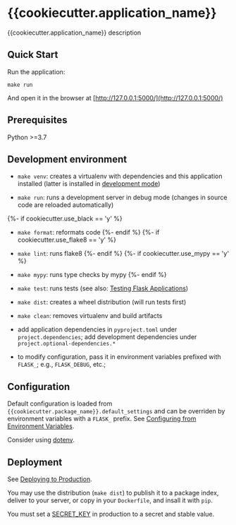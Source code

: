 # {{cookiecutter.application_name}}

{{cookiecutter.application_name}} description

## Quick Start

Run the application:

    make run

And open it in the browser at [http://127.0.0.1:5000/](http://127.0.0.1:5000/)

## Prerequisites

Python >=3.7

## Development environment

 - `make venv`: creates a virtualenv with dependencies and this application
   installed (latter is installed in [development mode](http://setuptools.readthedocs.io/en/latest/setuptools.html#development-mode))

 - `make run`: runs a development server in debug mode (changes in source code
   are reloaded automatically)

{%- if cookiecutter.use_black == 'y' %}

 - `make format`: reformats code
{%- endif %}
{%- if cookiecutter.use_flake8 == 'y' %}

 - `make lint`: runs flake8
{%- endif %}
{%- if cookiecutter.use_mypy == 'y' %}

 - `make mypy`: runs type checks by mypy
{%- endif %}

 - `make test`: runs tests (see also: [Testing Flask Applications](https://flask.palletsprojects.com/en/2.1.x/testing/))

 - `make dist`: creates a wheel distribution (will run tests first)

 - `make clean`: removes virtualenv and build artifacts

 - add application dependencies in `pyproject.toml` under `project.dependencies`;
   add development dependencies under `project.optional-dependencies.*`

 - to modify configuration, pass it in environment variables prefixed with
   `FLASK_`; e.g., `FLASK_DEBUG`, etc.;

## Configuration

Default configuration is loaded from `{{cookiecutter.package_name}}.default_settings` and can be
overriden by environment variables with a `FLASK_` prefix. See
[Configuring from Environment Variables](https://flask.palletsprojects.com/en/2.1.x/config/#configuring-from-environment-variables).

Consider using
[dotenv](https://flask.palletsprojects.com/en/2.1.x/cli/#environment-variables-from-dotenv).

## Deployment

See [Deploying to Production](https://flask.palletsprojects.com/en/2.1.x/deploying/).

You may use the distribution (`make dist`) to publish it to a package index,
deliver to your server, or copy in your `Dockerfile`, and insall it with `pip`.

You must set a
[SECRET_KEY](https://flask.palletsprojects.com/en/2.1.x/tutorial/deploy/#configure-the-secret-key)
in production to a secret and stable value.
